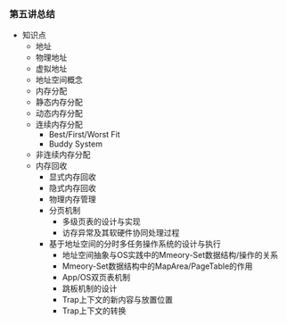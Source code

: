 ### 第五讲总结
- 知识点
	- 地址
  	- 物理地址
  	- 虚拟地址
	- 地址空间概念
	- 内存分配
  	- 静态内存分配
  	- 动态内存分配
  	- 连续内存分配
    	- Best/First/Worst Fit
    	- Buddy System
  	- 非连续内存分配
  - 内存回收
    - 显式内存回收
    - 隐式内存回收
	- 物理内存管理
  	- 分页机制
    	- 多级页表的设计与实现
    	- 访存异常及其软硬件协同处理过程
	- 基于地址空间的分时多任务操作系统的设计与执行
		- 地址空间抽象与OS实践中的Mmeory-Set数据结构/操作的关系
		- Mmeory-Set数据结构中的MapArea/PageTable的作用
		- App/OS双页表机制
  		- 跳板机制的设计
  		- Trap上下文的新内容与放置位置
  		- Trap上下文的转换

